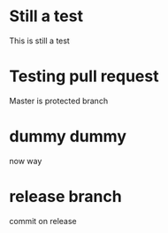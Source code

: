 
# Still a test

This is still a test


# Testing pull request

Master is protected branch 


# dummy dummy
now way

# release branch

commit on release